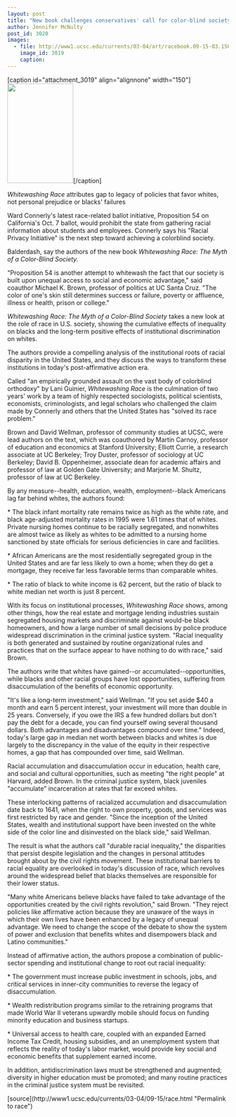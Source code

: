 ```yaml
---
layout: post
title: "New book challenges conservatives' call for color-blind society"
author: Jennifer McNulty
post_id: 3020
images:
  - file: http://www1.ucsc.edu/currents/03-04/art/racebook.09-15-03.150.jpg
    image_id: 3019
    caption: 
---
```


[caption id="attachment_3019" align="alignnone" width="150"]<a href="http://localhost/mysite/wp-content/uploads/2003/09/racebook.09-15-03.150.jpg"><img class="size-full wp-image-3019" src="http://localhost/mysite/wp-content/uploads/2003/09/racebook.09-15-03.150.jpg" alt="" width="150" height="226" /></a>[/caption]
<p class="sectionheadblack">
  <i>Whitewashing Race</i> attributes gap to legacy of policies that favor whites, not personal prejudice or blacks' failures
</p>
<p>
  Ward Connerly's latest race-related ballot initiative, Proposition 54 on California's Oct. 7 ballot, would prohibit the state from gathering racial information about students and employees. Connerly says his "Racial Privacy Initiative" is the next step toward achieving a colorblind society.
</p>
<p>
  Balderdash, say the authors of the new book <i>Whitewashing Race: The Myth of a Color-Blind Society.</i><br>
</p>
<p>
  "Proposition 54 is another attempt to whitewash the fact that our society is built upon unequal access to social and economic advantage," said coauthor Michael K. Brown, professor of politics at UC Santa Cruz. "The color of one's skin still determines success or failure, poverty or affluence, illness or health, prison or college."<br>
</p>
<p>
  <i>Whitewashing Race: The Myth of a Color-Blind Society</i> takes a new look at the role of race in U.S. society, showing the cumulative effects of inequality on blacks and the long-term positive effects of institutional discrimination on whites.
</p>
<p>
  The authors provide a compelling analysis of the institutional roots of racial disparity in the United States, and they discuss the ways to transform these institutions in today's post-affirmative action era.<br>
</p>
<p>
  Called "an empirically grounded assault on the vast body of colorblind orthodoxy" by Lani Guinier, <i>Whitewashing Race</i> is the culmination of two years' work by a team of highly respected sociologists, political scientists, economists, criminologists, and legal scholars who challenged the claim made by Connerly and others that the United States has "solved its race problem."
</p>
<p>
  Brown and David Wellman, professor of community studies at UCSC, were lead authors on the text, which was coauthored by Martin Carnoy, professor of education and economics at Stanford University; Elliott Currie, a research associate at UC Berkeley; Troy Duster, professor of sociology at UC Berkeley; David B. Oppenheimer, associate dean for academic affairs and professor of law at Golden Gate University; and Marjorie M. Shultz, professor of law at UC Berkeley.<br>
</p>
<p>
  By any measure--health, education, wealth, employment--black Americans lag far behind whites, the authors found:<br>
</p>
<p>
  * The black infant mortality rate remains twice as high as the white rate, and black age-adjusted mortality rates in 1995 were 1.61 times that of whites. Private nursing homes continue to be racially segregated, and nonwhites are almost twice as likely as whites to be admitted to a nursing home sanctioned by state officials for serious deficiencies in care and facilities.<br>
</p>
<p>
  * African Americans are the most residentially segregated group in the United States and are far less likely to own a home; when they do get a mortgage, they receive far less favorable terms than comparable whites.<br>
</p>
<p>
  * The ratio of black to white income is 62 percent, but the ratio of black to white median net worth is just 8 percent.<br>
</p>
<p>
  With its focus on institutional processes, <i>Whitewashing Race</i> shows, among other things, how the real estate and mortgage lending industries sustain segregated housing markets and discriminate against would-be black homeowners, and how a large number of small decisions by police produce widespread discrimination in the criminal justice system. "Racial inequality is both generated and sustained by routine organizational rules and practices that on the surface appear to have nothing to do with race," said Brown.<br>
</p>
<p>
  The authors write that whites have gained--or accumulated--opportunities, while blacks and other racial groups have lost opportunities, suffering from disaccumulation of the benefits of economic opportunity.<br>
</p>
<p>
  "It's like a long-term investment," said Wellman. "If you set aside $40 a month and earn 5 percent interest, your investment will more than double in 25 years. Conversely, if you owe the IRS a few hundred dollars but don't pay the debt for a decade, you can find yourself owing several thousand dollars. Both advantages and disadvantages compound over time." Indeed, today's large gap in median net worth between blacks and whites is due largely to the discrepancy in the value of the equity in their respective homes, a gap that has compounded over time, said Wellman.<br>
</p>
<p>
  Racial accumulation and disaccumulation occur in education, health care, and social and cultural opportunities, such as meeting "the right people" at Harvard, added Brown. In the criminal justice system, black juveniles "accumulate" incarceration at rates that far exceed whites.<br>
</p>
<p>
  These interlocking patterns of racialized accumulation and disaccumulation date back to 1641, when the right to own property, goods, and services was first restricted by race and gender. "Since the inception of the United States, wealth and institutional support have been invested on the white side of the color line and disinvested on the black side," said Wellman.<br>
</p>
<p>
  The result is what the authors call "durable racial inequality," the disparities that persist despite legislation and the changes in personal attitudes brought about by the civil rights movement. These institutional barriers to racial equality are overlooked in today's discussion of race, which revolves around the widespread belief that blacks themselves are responsible for their lower status.<br>
</p>
<p>
  "Many white Americans believe blacks have failed to take advantage of the opportunities created by the civil rights revolution," said Brown. "They reject policies like affirmative action because they are unaware of the ways in which their own lives have been enhanced by a legacy of unequal advantage. We need to change the scope of the debate to show the system of power and exclusion that benefits whites and disempowers black and Latino communities."<br>
</p>
<p>
  Instead of affirmative action, the authors propose a combination of public-sector spending and institutional change to root out racial inequality:<br>
</p>
<p>
  * The government must increase public investment in schools, jobs, and critical services in inner-city communities to reverse the legacy of disaccumulation.<br>
</p>
<p>
  * Wealth redistribution programs similar to the retraining programs that made World War II veterans upwardly mobile should focus on funding minority education and business startups.<br>
</p>
<p>
  * Universal access to health care, coupled with an expanded Earned Income Tax Credit, housing subsidies, and an unemployment system that reflects the reality of today's labor market, would provide key social and economic benefits that supplement earned income.<br>
</p>
<p>
  In addition, antidiscrimination laws must be strengthened and augmented; diversity in higher education must be promoted; and many routine practices in the criminal justice system must be revisited.<br>
</p>
[source](http://www1.ucsc.edu/currents/03-04/09-15/race.html "Permalink to race")
